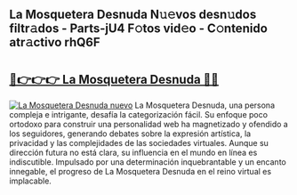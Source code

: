 ## La Mosquetera Desnuda N𝚞𝚎vos desn𝚞dos filtr𝚊dos - Parts-jU4 F𝚘tos vid𝚎o - C𝚘ntenido atr𝚊ctivo rhQ6F

# <h2><a href="http://mb1he7.tromn.icu/?c=La+Mosquetera+Desnuda">🔗👉👉👉 La Mosquetera Desnuda 🔗🔗</a></h2>

[![La Mosquetera Desnuda nuevo](https://i.imgur.com/pEAQMta.gif)](http://mb1he7.tromn.icu/?c=La+Mosquetera+Desnuda)
La Mosquetera Desnuda, una persona compleja e intrigante, desafía la categorización fácil. Su enfoque poco ortodoxo para construir una personalidad web ha magnetizado y ofendido a los seguidores, generando debates sobre la expresión artística, la privacidad y las complejidades de las sociedades virtuales. Aunque su dirección futura no está clara, su influencia en el mundo en línea es indiscutible. Impulsado por una determinación inquebrantable y un encanto innegable, el progreso de La Mosquetera Desnuda en el reino virtual es implacable.
